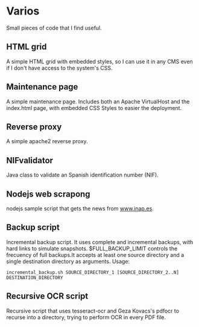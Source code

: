 Varios
=============

Small pieces of code that I find useful.

HTML grid
-------

A simple HTML grid with embedded styles, so I can use it in any CMS even if I don't have access to the system's CSS.

Maintenance page
-------

A simple maintenance page. Includes both an Apache VirtualHost and the index.html page, with embedded CSS Styles to easier the deployment.

Reverse proxy
-------

A simple apache2 reverse proxy.

NIFvalidator
-------
Java class to validate an Spanish identification number (NIF).

Nodejs web scrapong
-------
nodejs sample script that gets the news from www.inap.es.

Backup script
-------

Incremental backup script. It uses complete and incremental backups, with 
hard links to simulate snapshots. $FULL_BACKUP_LIMIT controls the frecuency 
of full backups.It accepts at least one source directory and a single destination directory as arguments. Usage:

    incremental_backup.sh SOURCE_DIRECTORY_1 [SOURCE_DIRECTORY_2..N] DESTINATION_DIRECTORY

Recursive OCR script
-------

Recursive script that uses tesseract-ocr and Geza Kovacs's pdfocr to recurse into a directory, trying to perform
OCR in every PDF file.
